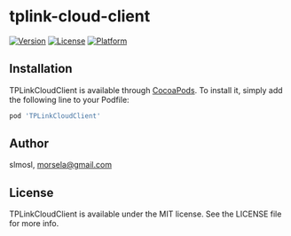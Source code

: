 # tplink-cloud-client

[![Version](https://img.shields.io/cocoapods/v/TPLinkCloudClient.svg?style=flat)](https://cocoapods.org/pods/TPLinkCloudClient)
[![License](https://img.shields.io/cocoapods/l/TPLinkCloudClient.svg?style=flat)](https://cocoapods.org/pods/TPLinkCloudClient)
[![Platform](https://img.shields.io/cocoapods/p/TPLinkCloudClient.svg?style=flat)](https://cocoapods.org/pods/TPLinkCloudClient)

## Installation

TPLinkCloudClient is available through [CocoaPods](https://cocoapods.org). To install
it, simply add the following line to your Podfile:

```ruby
pod 'TPLinkCloudClient'
```

## Author

slmosl, morsela@gmail.com

## License

TPLinkCloudClient is available under the MIT license. See the LICENSE file for more info.
